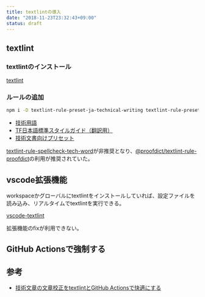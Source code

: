 ```yaml
---
title: textlintの導入
date: "2018-11-23T23:32:43+09:00"
status: draft
---
```


## textlint

### textlintのインストール

[textlint](https://github.com/textlint/textlint)

### ルールの追加

```sh
npm i -D textlint-rule-preset-ja-technical-writing textlint-rule-preset-jtf-style textlint-rule-spellcheck-tech-word
```

- [技術用語](https://github.com/azu/textlint-rule-spellcheck-tech-word)
- [TF日本語標準スタイルガイド（翻訳用）](https://github.com/textlint-ja/textlint-rule-preset-JTF-style)
- [技術文書向けプリセット](https://github.com/textlint-ja/textlint-rule-preset-ja-technical-writing)

[textlint-rule-spellcheck-tech-word](https://github.com/azu/textlint-rule-spellcheck-tech-word)が非推奨となり、[@proofdict/textlint-rule-proofdict](https://github.com/proofdict/proofdict/tree/master/packages/%40proofdict/textlint-rule-proofdict)の利用が推奨されていた。

## vscode拡張機能

workspaceかグローバルにtextlintをインストールしていれば、設定ファイルを読み込み、リアルタイムでtextlintを実行できる。

[vscode-textlint](https://marketplace.visualstudio.com/items?itemName=taichi.vscode-textlint)

拡張機能のfixが利用できない。

## GitHub Actionsで強制する
## 参考

- [技術文章の文章校正をtextlintとGitHub Actionsで快適にする](https://ponzmild.hatenablog.com/entry/2020/08/23/135152)
